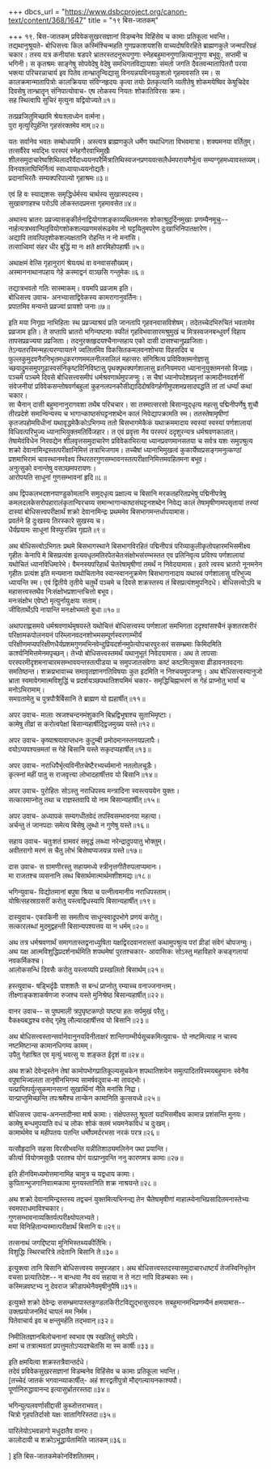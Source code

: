 +++
dbcs_url = "https://www.dsbcproject.org/canon-text/content/368/1647"
title = "१९ बिस-जातकम्"

+++
१९. बिस-जातकम्
प्रविवेकसुखरसज्ञानां विडम्बनेव विहिंसेव च कामाः प्रतिकूला भवन्ति। तद्यथानुश्रूयते-
बोधिसत्त्वः किल कस्मिंश्चिन्महति गुणप्रकाशयशसि वाच्यदोषविरहिते ब्राह्मणकुले जन्मपरिग्रहं चकार। तस्य यत्र कनीयांसः षडपरे भ्रातरस्तदनुरूपगुणाः स्नेहबहुमानगुणान्नित्यानुगुणा बभूवुः, सप्तमी च भगिनी। स कृतश्रमः साङ्गेषु सोपवेदेषु वेदेषु समधिगतविद्यायशाः संमतो जगति दैवतवन्मातापितरौ परया भक्त्या परिचरन्नाचार्य इव पितेव तान्भ्रातॄन्विद्यासु विनयन्नयविनयकुशलो गृहमावसति स्म। स कालक्रमान्मातापित्रोः कालक्रियया संविग्नहृदयः कृत्वा तयोः प्रेतकृत्यानि व्यतीतेषु शोकमयेष्विव केषुचिदेव दिवसेषु तान्भ्रातॄन् संनिपात्योवाच-
एष लोकस्य नियतः शोकातिविरसः क्रमः।  
सह स्थित्वापि सुचिरं मृत्युना यद्वियोज्यते॥१॥

तत्प्रव्रजितुमिच्छामि श्रेयःश्लाध्येन वर्त्मना।  
पुरा मृत्युरिपुर्हन्ति गृहसंरक्तमेव माम्॥२॥

यतः सर्वानेव भवतः सम्बोधयामि। अस्त्यत्र ब्राह्मणकुले धर्मेण यथाधिगता विभवमात्रा। शक्यमनया वर्तितुम्। तत्सर्वैरेव भवद्भिः परस्परं स्नेहगौरवाभिमुखैः शीलसमुदाचारेष्वशिथिलादरैर्वेदाध्ययनपरैर्मित्रातिथिस्वजनप्रणयवत्सलैर्धमपरायणैर्भूत्व सम्यग्गृहमध्यावस्तव्यम्।  
विनयश्लाघिभिर्नित्यं स्वाध्यायाध्ययनोद्यतैः।  
प्रदानाभिरतैः सम्यक्परिपाल्यो गृहाश्रमः॥३॥

एवं हि वः स्याद्यशसः समृद्धिर्धर्मस्य चार्थस्य सुखास्पदस्य।  
सुखावगाहश्च परोऽपि लोकस्तदप्रमत्ता गृहमावसेत॥४॥

अथास्य भ्रातरः प्रव्रज्यासङ्कीर्तनाद्वियोगाशङ्काव्यथितमनसः शोकाश्रुदुर्दिनमुखाः प्रणम्यैनमूचुः--नार्हत्यत्रभवान्पितृवियोगशोकशल्यव्रणमसंरूढमेव नो घट्टयितुमपरेण दुःखाभिनिपातक्षारेण।  
अद्यापि तावत्पितृशोकशल्यक्षतानि रोहन्ति न नो मनांसि।  
तत्साध्विमां संहर धीर बुद्धिं मा नः क्षते क्षारमिहोपहार्षीः॥५॥

अथाक्षमं वेत्सि गृहानुरागं श्रेयःपथं वा वनवाससौख्यम्।  
अस्माननाथानपहाय गेहे कस्माद्वनं वाञ्छसि गन्तुमेकः॥६॥

तद्यात्रभवतो गतिः सास्माकम्। वयमपि प्रव्रजाम इति।  
बोधिसत्त्व उवाच-
अनभ्यासाद्विवेकस्य कामरागानुवर्तिनः।  
प्रपातमिव मन्यन्ते प्रव्रज्यां प्रायशो जनाः॥७॥

इति मया निगृह्य नाभिहिताः स्थ प्रव्रज्याश्रयं प्रति जानतापि गृहवनवासविशेषम्। तदेतच्चेदभिरुचितं भवतामेव प्रव्रजाम इति। ते सप्तापि भ्रातरो भगिन्यष्टमाः स्फीतं गृहविभवासारमश्रुमुखं च मित्रस्वजनबन्धुवर्गं विहाय तापसप्रव्रज्यया प्रव्रजिताः। तदनुरक्तहृदयश्चैनान्सहाय एको दासी दासश्चानुप्रव्रजिताः।  
तेऽन्यतरस्मिन्महत्यरण्यायतने ज्वलितमिव विकसितकमलवनशोभया विहसदिव च फुल्लकुमुदवनैरनिभृतमधुकरगणममलनीलसलिलं महत्सरः संनिश्रित्य प्रविविक्तमनोज्ञासु च्छयाद्रुमसमुपगूढास्वसंनिकृष्टविनिविष्टासु पृथक्पृथक्पर्णशालासु व्रतनियमपरा ध्यानानुयुक्तमनसो विजह्नः। पञ्चमे पञ्चमे दिवसे बोधिसत्त्वसमीपं धर्मश्रवणार्थमुपजग्मुः। स चैषां ध्यानोपदेशप्रवृत्तां कामादीनवदर्शनीं संवेजनीयां प्रविवेकसन्तोषवर्णबहुलां कुहनलपनकौसीद्यादिदोषविगर्हणीमुपशमप्रसादपद्धतिं तां तां धर्म्यां कथां चकार।  
सा चैनान् दासी बहुमानानुरागवशा तथैब परिचचार। सा तस्मात्सरसो बिसान्युद्‍धृत्य महत्सु पद्मिनीपर्णेषु शुचौ तीरप्रदेशे समान्विन्यस्य च भागान्काष्ठसंघट्टनशब्देन कालं निवेद्यापक्रामति स्म। ततस्तेषामृषीणां कृतजपहोमविधीनां यथावृद्धमेकैकोऽभिगम्य ततो बिसभागमेकैकं यथाक्रममादाय स्वस्यां स्वस्यां पर्णशालायां विधिवत्परिभुज्य ध्यानाभियुक्तमतिर्विजहार। त एवं प्रवृत्ता नैव परस्परं ददृशुरन्यत्र धर्मश्रवणकालात्।  
तेषामेवंविधेन निरवद्येन शीलवृत्तसमुदाचारेण प्रविवेकाभिरत्या ध्यानप्रवणमानसतया च सर्वत्र यशः समुपश्रुत्य शक्रो देवानामिन्द्रस्तत्परीक्षानिमित्तं तत्राभिजगाम। तच्चैषां ध्यानाभिमुखत्वं कुकार्येष्वप्रसङ्गमनुत्कण्ठां प्रशमाभिरामं चावस्थानमवेक्ष्य स्थिरतरगुणसम्भावनस्तत्परीक्षानिमित्तमवहितमना बभूव।  
अनुत्सुको वनान्तेषु वसञ्छमपरायणः।  
आरोपयति साधूनां गुणसम्भावनां हृदि॥८॥

अथ द्विपकलभदशनपाण्डुकोमलानि समुद्‍धृत्य प्रक्षाल्य च बिसानि मरकतहरितप्रभेषु पद्मिनीपत्रेषु कमलदलकेसरोपहारालंकृतान्विरचय्य समान्भागान्काष्ठसंघट्टनशब्देन निवेद्य कालं तेषामृषीणामपसृतायां तस्यां दास्यां बोधिसत्त्वपरीक्षार्थं शक्रो देवानामिन्द्रः प्रथममेव बिसभागमन्तर्धापयामास।  
प्रवर्तने हि दुःखस्य तिरस्कारे सुखस्य च।  
धैर्यप्रयामः साधूनां विस्फुरन्निव गृह्यते॥९॥

अथ बोधिसत्त्वोऽभिगतः प्रथमे बिसभागस्थाने बिसभागविरहितं पद्मिनीपत्रं परिव्याकुलीकृतोपहारमभिसमीक्ष्य गृहीतः केनापि मे बिसप्रत्यंश इत्यवधृतमतिरपेतचेतःसंक्षोभसंरम्भस्तत एव प्रतिनिवृत्य प्रविश्य पर्णशालायां यथोचितं ध्यानविधिमारेभे। वैमनस्यपरिहार्थं चेतरेषामृषीणां तमर्थं न निवेदयामास। इतरे त्वस्य भ्रातरो नूनमनेन गृहीतः प्रत्यंश इति मन्यमाना यथोचितानेव स्वान्स्वाननुक्रमेण बिसभागानादाय यथास्वं पर्णशालासु परिभुज्य ध्यायन्ति स्म। एवं द्वितीये तृतीये चतुर्थे पञ्चमे च दिवसे शक्रस्तस्य तं बिसप्रत्यंशमुपनिदधे। बोधिसत्त्वोऽपि च महासत्त्वस्तथैव निःसंक्षोभप्रशान्तचित्तो बभूव।  
मनःसंक्षोभ एवेष्टो मृत्युर्नायुःक्षयः सताम्।  
जीवितार्थेऽपि नायान्ति मनःक्षोभमतो बुधाः॥१०॥

अथापराह्णसमये धर्मश्रवणार्थमृषयस्ते यथोचित्तं बोधिसत्त्वस्य पर्णशालां समभिगता ददृश्वांसश्चैनं कृशतरशरीरं परिक्षामकपोलनयनं परिम्लानवदनशोभमसम्पूर्णस्वरगाम्भीर्यं परिक्षीणमप्यपरिक्षीणधैर्यप्रशमगुणमभिनवेन्दुप्रियदर्शनमुपेत्योपचारपुरःसरं ससम्भ्रमाः किमिदमिति कार्श्यनिमित्तमेनमपृच्छन्। तेभ्यो बोधिसत्त्वस्तमर्थं यथानुभूतं निवेदयामास। अथ ते तापसाः परस्परमीदृशमनाचारमसम्भावयन्तस्तत्पीडया च समुपजातसंवेगाः कष्टं कष्टमित्युक्त्वा व्रीडावनतवदनाः समतिष्ठन्त। शक्रप्रभावाच्च समावृतज्ञानगतिविषयाः कुत इदमिति न निश्चयमुपजग्मुः। अथ बोधिसत्त्वस्यानुजो भ्राता स्वमावेगमात्मविशुद्धिं च प्रदर्शयञ्छपथातिशयमिमं चकार-
समृद्धिचिह्नाभरणं स गेहं प्राप्नोतु भार्यां च मनोऽभिरामाम्।  
समग्रतामेतु च पुत्रपौत्रैर्बिसानि ते ब्राह्मण यो ह्यहार्षीत्॥११॥

अपर उवाच-
मालाः स्रजश्चन्दनमंशुकानि बिभ्रद्विभूषाश्च सुताभिमृष्टाः।  
कामेषु तीव्रां स करोत्वपेक्षां बिसान्यहार्षीद्‍द्विजमुख्य यस्ते॥१२॥

अपर उवाच-
कृष्याश्रयावाप्तधनः कुटुम्बी प्रमोदमानस्तनयप्रलापैः।  
वयोऽप्यपश्यन्रमतां स गेहे बिसानि यस्ते सकृदप्यहार्षीत्॥१३॥

अपर उवाच-
नराधिपैर्भृत्यविनीतचेष्टैरभ्यर्च्यमानो नतलोलचूडैः।  
कृत्स्नां महीं पातु स राजवृत्त्या लोभादहार्षीत्तव यो बिसानि॥१४॥

अपर उवाच-
पुरोहितः सोऽस्तु नराधिपस्य मन्त्रादिना स्वस्त्यययेन युक्तः।  
सत्कारमाप्नोतु तथा च राज्ञस्तवापि यो नाम बिसान्यहार्षीत्॥१५॥

अपर उवाच-
अध्यापकं सम्यगधीतवेदं तपस्विसम्भावनया महत्या।  
अर्चन्तु तं जानपदाः समेत्य बिसेषु लुब्धो न गुणेषु यस्ते॥१६॥

सहाय उवाच-
चतुःशतं ग्रामवरं समृद्धं लब्ध्वा नरेन्द्रादुपयातु भोक्तुम्।  
अवीतरागो मरणं स चैतु लोभं बिसेष्वप्यजयन्न यस्ते॥१७॥

दास उवाच-
स ग्रामणीरस्तु सहायमध्ये स्त्रीनृत्तगीतैरुपलाप्यमानः।  
मा राजतश्च व्यसनानि लब्ध बिसार्थमात्मार्थमशीशमद्यः॥१८॥

भगिन्युवाच-
विद्योतमानां बपुषा श्रिया च पत्नीत्वमानीय नराधिपस्ताम्।  
योषित्सहस्राग्रसरीं करोतु यस्त्वद्विधस्यापि बिसान्यहार्षीत्॥१९॥

दास्युवाच-
एकाकिनी सा समतीत्य साधून्स्वादूपभोगे प्रणयं करोतु।  
सत्कारलब्धां मुदमुद्वहन्ती बिसान्यपश्यत्तव या न धर्मम्॥२०॥

अथ तत्र धर्मश्रवणार्थं समागतास्तद्वनाध्युषिता यक्षद्विरदवानरास्तां कथामुपश्रुत्य परां व्रीडां संवेगं चोपजग्मुः। अथ यक्ष आत्मविशुद्धिप्रदर्शनार्थमिति शपथमेषां पुरतश्चकार-
आवासिकः सोऽस्तु महाविहारे कचङ्गलायां नवकर्मिकश्च।  
आलोकसन्धिं दिवसैः करोतु यस्त्वय्यपि प्रस्खलितो बिसार्थम्॥२१॥

हस्त्युवाच-
षड्भिर्दृढैः पाशशतैः स बन्धं प्राप्नोतु रम्याच्च वनाज्जनान्तम्।  
तीक्ष्णाङ्कशाकर्षणजा रुजश्च यस्ते मुनिश्रेष्ठ बिसान्यहार्षीत्॥२२॥

वानर उवाच--
स पुष्पमाली त्रपुघृष्टकण्ठो यष्टया हतः सर्पमुखं परैतु।  
वैकक्ष्यबद्धश्च वसेद् गृहेषु लौल्यादहार्षीत्तव यो बिसानि॥२३॥

अथ बोधिसत्त्वस्तान्सर्वानेवानुनयविनीताक्षरं शान्तिगाम्भीर्यसूचकमित्युवाच-
यो नष्टमित्याह न चास्य नष्टमिष्टान्स कामानधिगम्य कामम्।  
उपैतु गेहाश्रित एव मृत्युं भवत्सु यः शङ्कत ईदृशं वा॥२४॥

अथ शक्रो देवेन्द्रस्तेन तेषां कामोपभोगप्रातिकूल्यसूचकेन शपथातिशयेन समुत्पादितविस्मयबहुमानः स्वेनैव वपुषाभिज्वलता तानृषीनभिगम्य सामर्षवदुवाच-मा तावद्भोः।  
यत्प्राप्तिपर्युत्सुकमानसानां सुखार्थिनां नैति मनांसि निद्रा।  
यान्प्राप्तुमिच्छन्ति तपःश्रमैश्च तान्केन कामानिति कुत्सयध्वे॥२५॥

बोधिसत्त्व उवाच-अनन्तादीनवा मार्ष कामाः। संक्षेपतस्तु श्रूयतां यदभिसमीक्ष्य कामान्न प्रशंसन्ति मुनयः।  
कामेषु बन्धमुपयाति वधं च लोकः 
शोकं क्लमं भयमनेकविधं च दुःखम्।  
कामार्थमेव च महीपतयः पतन्ति 
धर्मोपमर्दरभसा नरकं परत्र॥२६॥

यत्सौहृदानि सहसा विरसीभवन्ति 
यन्नीतिशाठ्यमलिनेन पथा प्रयान्ति।  
कीर्त्या वियोगमसुखैः परतश्च योगं 
यत्प्राप्नुवन्ति ननु कारणमत्र कामाः॥२७॥

इति हीनविमध्यमोत्तमानामिह चामुत्र च यद्वधाय कामाः।  
कुपितान्भुजगानिवात्मकामा मुनयस्तानिति शक्र नाश्रयन्ते॥२८॥

अथ शक्रो देवानामिन्द्रस्तस्य तद्वचनं युक्तमित्यभिनन्द्य तेन चैतेषामृषीणां माहात्म्येनाभिप्रसादितमनास्तेभ्यः स्वमपराधमाविश्चकार।  
गुणसम्भावनाव्यक्तिर्यत्परीक्ष्योपलभ्यते।  
मया विनिहितान्यस्मात्परीक्षार्थं बिसानि वः॥२९॥

तत्सनाथं जगद्दिष्टया मुनिभिस्तथ्यकीर्तिभिः।  
विशुद्धिः स्थिरचारित्रे तदेतानि बिसानि ते॥३०॥

इत्युक्त्वा तानि बिसानि बोधिसत्त्वस्य समुपजहार। अथ बोधिसत्त्वस्तदस्यासमुदाचारधाष्टर्यं तेजस्विनिभृतेन वचसा प्रत्यातिदेश--
न बान्धवा नैव वयं सहाया न ते नटा नापि विडम्बकाः स्मः।  
कस्मिन्नवष्टभ्य नु देवराज क्रीडापथेनैवमृषीनुपैषि॥३१॥

इत्युक्ते शक्रो देवेन्द्रः ससम्भ्रमापास्तकुण्डलकिरीटविद्युद्भासुरवदनः सबहुमानमभिप्रणम्यैनं क्षमयामास--
उक्तप्रयोजनमिदं चापलं मम निर्मम।  
पितेवाचार्य इव च क्षन्तुमर्हति तद्भवान्॥३२॥

निमीलितज्ञानबिलोचनानां स्वभाव एष स्खलितुं समेऽपि।  
क्षमां च तत्रात्मवतां प्रपत्तुमतोऽप्यदश्चेतसि मा स्म कार्षीः॥३३॥

इति क्षमयित्वा शक्रस्तत्रैवान्तर्दधे।  
तदेवं प्रविवेकसुखरसज्ञानां विडम्बनेव विहिंसेव च कामाः प्रतिकूला भवन्ति।  
[तच्चेदं जातकं भगवान्व्याकार्षीत्-
अहं शारद्वतीपुत्रो मौद्गल्यायनकाश्यपौ।  
पूर्णानिरुद्धावानन्द इत्यासुर्भ्रातरस्तदा॥३४॥

भगिन्युत्पलवर्णासीद्दासी कुब्जोत्तराभवत्।  
चित्रो गृहपतिर्दासो यक्षः सातागिरिस्तदा॥३५॥

पारिलेयोऽभवन्नागो मधुदातैव वानरः।  
कालोदायी च शक्रोऽभूद्धार्यतामिति जातकम्॥३६॥

]
इति बिस-जातकमेकोनविंशतितमम्।  
